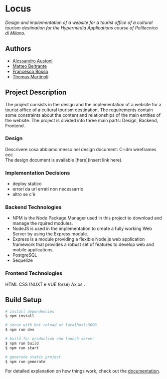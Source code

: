 # Locus

*Design and implementation of a website for a tourist office of a cultural tourism destination for the Hypermedia Applications course of Politecnico di Milano.*

## Authors
  + [Alessandro Austoni](https://github.com/AlessandroAustoni)
  + [Matteo Beltrante](https://github.com/Beltrante)
  + [Francesco Bosso](https://github.com/FBosso)
  + [Thomas Martinoli](https://github.com/ThomasMartinoli)

## Project Description
The project consists in the design and the implementation of a website for a tourist office of a cultural tourism destination. The requirements contain some constraints about the content and relationships of the main entities of the website.
The project is divided into three main parts: Design, Backend, Frontend.

### Design
Descrivere cosa abbiamo messo nel design document: C-idm wireframes ecc  
The design document is available [here](insert link here).

### Implementation Decisions 
- deploy statico
- errori da url errati non necessarrio 
- altro se c'è 

### Backend Technologies
+ NPM is the Node Package Manager used in this project to download and manage the rquired modules.
+ NodeJS is used in the implementation to create a fully working Web Server by using the Express module.
+ Express is a module providing a flexible Node.js web application framework that provides a robust set of features to develop web and mobile applications.
+ PostgreSQL 
+ Sequelize 

### Frontend Technologies
HTML CSS (NUXT e VUE forse) Axios .


## Build Setup

```bash
# install dependencies
$ npm install

# serve with hot reload at localhost:3000
$ npm run dev

# build for production and launch server
$ npm run build
$ npm run start

# generate static project
$ npm run generate
```
For detailed explanation on how things work, check out the [documentation](https://nuxtjs.org).
